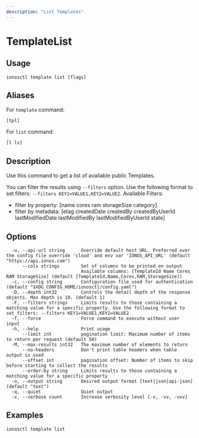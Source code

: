 ```yaml
---
description: "List Templates"
---
```


# TemplateList

## Usage

```text
ionosctl template list [flags]
```

## Aliases

For `template` command:

```text
[tpl]
```

For `list` command:

```text
[l ls]
```

## Description

Use this command to get a list of available public Templates.

You can filter the results using `--filters` option. Use the following format to set filters: `--filters KEY1=VALUE1,KEY2=VALUE2`.
Available Filters:
* filter by property: [name cores ram storageSize category]
* filter by metadata: [etag createdDate createdBy createdByUserId lastModifiedDate lastModifiedBy lastModifiedByUserId state]

## Options

```text
  -u, --api-url string      Override default host URL. Preferred over the config file override 'cloud' and env var 'IONOS_API_URL' (default "https://api.ionos.com")
      --cols strings        Set of columns to be printed on output 
                            Available columns: [TemplateId Name Cores RAM StorageSize] (default [TemplateId,Name,Cores,RAM,StorageSize])
  -c, --config string       Configuration file used for authentication (default "$XDG_CONFIG_HOME/ionosctl/config.yaml")
  -D, --depth int32         Controls the detail depth of the response objects. Max depth is 10. (default 1)
  -F, --filters strings     Limits results to those containing a matching value for a specific property. Use the following format to set filters: --filters KEY1=VALUE1,KEY2=VALUE2
  -f, --force               Force command to execute without user input
  -h, --help                Print usage
      --limit int           pagination limit: Maximum number of items to return per request (default 50)
  -M, --max-results int32   The maximum number of elements to return
      --no-headers          Don't print table headers when table output is used
      --offset int          pagination offset: Number of items to skip before starting to collect the results
      --order-by string     Limits results to those containing a matching value for a specific property
  -o, --output string       Desired output format [text|json|api-json] (default "text")
  -q, --quiet               Quiet output
  -v, --verbose count       Increase verbosity level [-v, -vv, -vvv]
```

## Examples

```text
ionosctl template list
```

